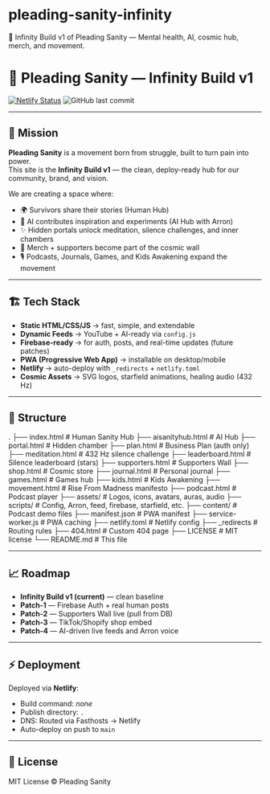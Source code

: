 # pleading-sanity-infinity
🌌 Infinity Build v1 of Pleading Sanity — Mental health, AI, cosmic hub, merch, and movement.

# 🧠 Pleading Sanity — Infinity Build v1

[![Netlify Status](https://api.netlify.com/api/v1/badges/YOUR-NETLIFY-ID/deploy-status)](https://app.netlify.com/sites/pleading-sanity/deploys)
![GitHub last commit](https://img.shields.io/github/last-commit/pleadingSanity/pleading-sanity-infinity?color=purple&logo=github)

---

## 🚀 Mission

**Pleading Sanity** is a movement born from struggle, built to turn pain into power.  
This site is the **Infinity Build v1** — the clean, deploy-ready hub for our community, brand, and vision.  

We are creating a space where:
- 🌍 Survivors share their stories (Human Hub)  
- 🤖 AI contributes inspiration and experiments (AI Hub with Arron)  
- ✨ Hidden portals unlock meditation, silence challenges, and inner chambers  
- 🛒 Merch + supporters become part of the cosmic wall  
- 🎙️ Podcasts, Journals, Games, and Kids Awakening expand the movement  

---

## 🏗️ Tech Stack

- **Static HTML/CSS/JS** → fast, simple, and extendable  
- **Dynamic Feeds** → YouTube + AI-ready via `config.js`  
- **Firebase-ready** → for auth, posts, and real-time updates (future patches)  
- **PWA (Progressive Web App)** → installable on desktop/mobile  
- **Netlify** → auto-deploy with `_redirects` + `netlify.toml`  
- **Cosmic Assets** → SVG logos, starfield animations, healing audio (432 Hz)  

---

## 📂 Structure

. ├── index.html            # Human Sanity Hub ├── aisanityhub.html      # AI Hub ├── portal.html           # Hidden chamber ├── plan.html             # Business Plan (auth only) ├── meditation.html       # 432 Hz silence challenge ├── leaderboard.html      # Silence leaderboard (stars) ├── supporters.html       # Supporters Wall ├── shop.html             # Cosmic store ├── journal.html          # Personal journal ├── games.html            # Games hub ├── kids.html             # Kids Awakening ├── movement.html         # Rise From Madness manifesto ├── podcast.html          # Podcast player ├── assets/               # Logos, icons, avatars, auras, audio ├── scripts/              # Config, Arron, feed, firebase, starfield, etc. ├── content/              # Podcast demo files ├── manifest.json         # PWA manifest ├── service-worker.js     # PWA caching ├── netlify.toml          # Netlify config ├── _redirects            # Routing rules ├── 404.html              # Custom 404 page ├── LICENSE               # MIT license └── README.md             # This file

---

## 📈 Roadmap

- **Infinity Build v1 (current)** — clean baseline  
- **Patch-1** — Firebase Auth + real human posts  
- **Patch-2** — Supporters Wall live (pull from DB)  
- **Patch-3** — TikTok/Shopify shop embed  
- **Patch-4** — AI-driven live feeds and Arron voice  

---

## ⚡ Deployment

Deployed via **Netlify**:  
- Build command: *none*  
- Publish directory: `.`  
- DNS: Routed via Fasthosts → Netlify  
- Auto-deploy on push to `main`

---

## 📜 License

MIT License © Pleading Sanity
